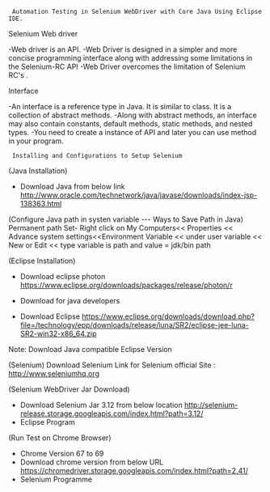 
     Automation Testing in Selenium WebDriver with Core Java Using Eclipse IDE.

Selenium Web driver

-Web driver is an API.
-Web Driver is designed in a simpler and more concise programming interface along with addressing some limitations in the Selenium-RC API
-Web Driver overcomes the limitation of Selenium RC's .

 Interface

-An interface is a reference type in Java. It is similar to class. It is a collection of abstract methods.
-Along with abstract methods, an interface may also contain constants, default methods, static methods, and nested types.
-You need to create a instance of API and later you can use method in your program.


     Installing and Configurations to Setup Selenium

(Java Installation)
- Download Java from below link
  http://www.oracle.com/technetwork/java/javase/downloads/index-jsp-138363.html




(Configure Java path in systen variable --- Ways to Save Path in Java)
Permanent path Set-
                         Right click on My Computers<< Properties << Advance system settings<<Environment Variable << under user       variable << New or Edit << type variable is path and value = jdk/bin path




(Eclipse Installation)
- Download eclipse photon
  https://www.eclipse.org/downloads/packages/release/photon/r
- Download for java developers

- Download Eclipse 
https://www.eclipse.org/downloads/download.php?file=/technology/epp/downloads/release/luna/SR2/eclipse-jee-luna-SR2-win32-x86_64.zip

Note: Download Java compatible Eclipse Version





(Selenium)
Download Selenium
Link for Selenium official Site :	
http://www.seleniumhq.org





(Selenium WebDriver Jar Download)
- Download Selenium Jar 3.12 from below location
http://selenium-release.storage.googleapis.com/index.html?path=3.12/
- Eclipse Program




(Run Test on Chrome Browser)
- Chrome Version 67 to 69
- Download chrome version from below URL
https://chromedriver.storage.googleapis.com/index.html?path=2.41/
- Selenium Programme
